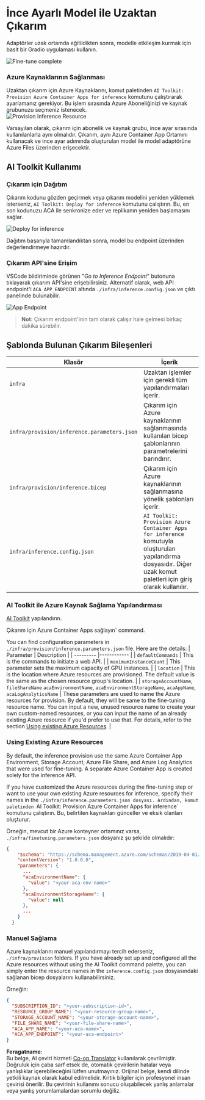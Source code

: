 <!--
CO_OP_TRANSLATOR_METADATA:
{
  "original_hash": "a54cd3d65b6963e4e8ce21e143c3ab04",
  "translation_date": "2025-05-09T12:39:12+00:00",
  "source_file": "md/01.Introduction/03/Remote_Interence.md",
  "language_code": "tr"
}
-->
# İnce Ayarlı Model ile Uzaktan Çıkarım

Adaptörler uzak ortamda eğitildikten sonra, modelle etkileşim kurmak için basit bir Gradio uygulaması kullanın.

![Fine-tune complete](../../../../../translated_images/log-finetuning-res.4b3ee593f24d3096742d09375adade22b217738cab93bc1139f224e5888a1cbf.tr.png)

### Azure Kaynaklarının Sağlanması
Uzaktan çıkarım için Azure Kaynaklarını, komut paletinden `AI Toolkit: Provision Azure Container Apps for inference` komutunu çalıştırarak ayarlamanız gerekiyor. Bu işlem sırasında Azure Aboneliğinizi ve kaynak grubunuzu seçmeniz istenecek.  
![Provision Inference Resource](../../../../../translated_images/command-provision-inference.b294f3ae5764ab45b83246d464ad5329b0de20cf380f75a699b4cc6b5495ca11.tr.png)

Varsayılan olarak, çıkarım için abonelik ve kaynak grubu, ince ayar sırasında kullanılanlarla aynı olmalıdır. Çıkarım, aynı Azure Container App Ortamını kullanacak ve ince ayar adımında oluşturulan model ile model adaptörüne Azure Files üzerinden erişecektir.

## AI Toolkit Kullanımı

### Çıkarım için Dağıtım  
Çıkarım kodunu gözden geçirmek veya çıkarım modelini yeniden yüklemek isterseniz, `AI Toolkit: Deploy for inference` komutunu çalıştırın. Bu, en son kodunuzu ACA ile senkronize eder ve replikanın yeniden başlamasını sağlar.

![Deploy for inference](../../../../../translated_images/command-deploy.cb6508c973d6257e649aa4f262d3c170a374da3e9810a4f3d9e03935408a592b.tr.png)

Dağıtım başarıyla tamamlandıktan sonra, model bu endpoint üzerinden değerlendirmeye hazırdır.

### Çıkarım API'sine Erişim

VSCode bildiriminde görünen "*Go to Inference Endpoint*" butonuna tıklayarak çıkarım API'sine erişebilirsiniz. Alternatif olarak, web API endpoint'i `ACA_APP_ENDPOINT` altında `./infra/inference.config.json` ve çıktı panelinde bulunabilir.

![App Endpoint](../../../../../translated_images/notification-deploy.00f4267b7aa6a18cfaaec83a7831b5d09311d5d96a70bb4c9d651ea4a41a8af7.tr.png)

> **Not:** Çıkarım endpoint'inin tam olarak çalışır hale gelmesi birkaç dakika sürebilir.

## Şablonda Bulunan Çıkarım Bileşenleri

| Klasör | İçerik |
| ------ |--------|
| `infra` | Uzaktan işlemler için gerekli tüm yapılandırmaları içerir. |
| `infra/provision/inference.parameters.json` | Çıkarım için Azure kaynaklarının sağlanmasında kullanılan bicep şablonlarının parametrelerini barındırır. |
| `infra/provision/inference.bicep` | Çıkarım için Azure kaynaklarının sağlanmasına yönelik şablonları içerir. |
| `infra/inference.config.json` | `AI Toolkit: Provision Azure Container Apps for inference` komutuyla oluşturulan yapılandırma dosyasıdır. Diğer uzak komut paletleri için giriş olarak kullanılır. |

### AI Toolkit ile Azure Kaynak Sağlama Yapılandırması
[AI Toolkit](https://marketplace.visualstudio.com/items?itemName=ms-windows-ai-studio.windows-ai-studio) yapılandırın.

Çıkarım için Azure Container Apps sağlayın` command.

You can find configuration parameters in `./infra/provision/inference.parameters.json` file. Here are the details:
| Parameter | Description |
| --------- |------------ |
| `defaultCommands` | This is the commands to initiate a web API. |
| `maximumInstanceCount` | This parameter sets the maximum capacity of GPU instances. |
| `location` | This is the location where Azure resources are provisioned. The default value is the same as the chosen resource group's location. |
| `storageAccountName`, `fileShareName` `acaEnvironmentName`, `acaEnvironmentStorageName`, `acaAppName`,  `acaLogAnalyticsName` | These parameters are used to name the Azure resources for provision. By default, they will be same to the fine-tuning resource name. You can input a new, unused resource name to create your own custom-named resources, or you can input the name of an already existing Azure resource if you'd prefer to use that. For details, refer to the section [Using existing Azure Resources](../../../../../md/01.Introduction/03). |

### Using Existing Azure Resources

By default, the inference provision use the same Azure Container App Environment, Storage Account, Azure File Share, and Azure Log Analytics that were used for fine-tuning. A separate Azure Container App is created solely for the inference API. 

If you have customized the Azure resources during the fine-tuning step or want to use your own existing Azure resources for inference, specify their names in the `./infra/inference.parameters.json dosyası. Ardından, komut paletinden `AI Toolkit: Provision Azure Container Apps for inference` komutunu çalıştırın. Bu, belirtilen kaynakları günceller ve eksik olanları oluşturur.

Örneğin, mevcut bir Azure konteyner ortamınız varsa, `./infra/finetuning.parameters.json` dosyanız şu şekilde olmalıdır:

```json
{
    "$schema": "https://schema.management.azure.com/schemas/2019-04-01/deploymentParameters.json#",
    "contentVersion": "1.0.0.0",
    "parameters": {
      ...
      "acaEnvironmentName": {
        "value": "<your-aca-env-name>"
      },
      "acaEnvironmentStorageName": {
        "value": null
      },
      ...
    }
  }
```

### Manuel Sağlama  
Azure kaynaklarını manuel yapılandırmayı tercih ederseniz, `./infra/provision` folders. If you have already set up and configured all the Azure resources without using the AI Toolkit command palette, you can simply enter the resource names in the `inference.config.json` dosyasındaki sağlanan bicep dosyalarını kullanabilirsiniz.

Örneğin:

```json
{
  "SUBSCRIPTION_ID": "<your-subscription-id>",
  "RESOURCE_GROUP_NAME": "<your-resource-group-name>",
  "STORAGE_ACCOUNT_NAME": "<your-storage-account-name>",
  "FILE_SHARE_NAME": "<your-file-share-name>",
  "ACA_APP_NAME": "<your-aca-name>",
  "ACA_APP_ENDPOINT": "<your-aca-endpoint>"
}
```

**Feragatname**:  
Bu belge, AI çeviri hizmeti [Co-op Translator](https://github.com/Azure/co-op-translator) kullanılarak çevrilmiştir. Doğruluk için çaba sarf etsek de, otomatik çevirilerin hatalar veya yanlışlıklar içerebileceğini lütfen unutmayınız. Orijinal belge, kendi dilinde yetkili kaynak olarak kabul edilmelidir. Kritik bilgiler için profesyonel insan çevirisi önerilir. Bu çevirinin kullanımı sonucu oluşabilecek yanlış anlamalar veya yanlış yorumlamalardan sorumlu değiliz.